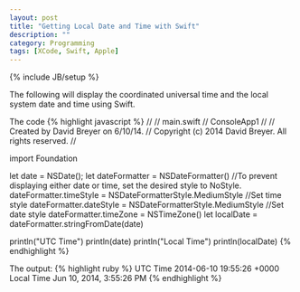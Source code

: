 ```yaml
---
layout: post
title: "Getting Local Date and Time with Swift"
description: ""
category: Programming
tags: [XCode, Swift, Apple]
---
```

{% include JB/setup %}


The following will display the coordinated universal time and the local system date and time using Swift.

The code
{% highlight javascript %}
//
//  main.swift
//  ConsoleApp1
//
//  Created by David Breyer on 6/10/14.
//  Copyright (c) 2014 David Breyer. All rights reserved.
//

import Foundation

let date = NSDate();
let dateFormatter = NSDateFormatter()
//To prevent displaying either date or time, set the desired style to NoStyle.
dateFormatter.timeStyle = NSDateFormatterStyle.MediumStyle //Set time style
dateFormatter.dateStyle = NSDateFormatterStyle.MediumStyle //Set date style
dateFormatter.timeZone = NSTimeZone()
let localDate = dateFormatter.stringFromDate(date)

println("UTC Time")
println(date)
println("Local Time")
println(localDate)
{% endhighlight %}

The output:
{% highlight ruby %}
UTC Time
2014-06-10 19:55:26 +0000
Local Time
Jun 10, 2014, 3:55:26 PM
{% endhighlight %}

